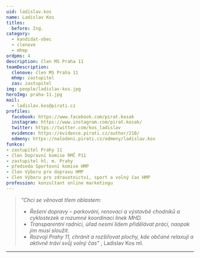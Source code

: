 ```yaml
---
uid: ladislav.kos
name: Ladislav Kos
titles:
  before: Ing.
category:
  - kandidat-obec
  - clenove
  - mhmp
ordpms: 4
description: člen MS Praha 11
teamDescription:
  clenove: člen MS Praha 11
  mhmp: zastupitel
  zas: zastupitel
img: people/ladislav-kos.jpg
heroImg: praha-11.jpg
mail:
  - ladislav.kos@pirati.cz
profiles:
  facebook: https://www.facebook.com/pirat.kosak
  instagram: https://www.instagram.com/pirat.kosak/
  twitter: https://twitter.com/kos_ladislav
  evidence: https://evidence.pirati.cz/author/218/
  odmeny: https://nalodeni.pirati.cz/odmeny/ladislav.kos
funkce: 
- zastupitel Prahy 11
- člen Dopravní komise RMČ P11
- zastupitel hl. m. Prahy
- předseda Sportovní komise HMP
- člen Výboru pro dopravu HMP
- člen Výboru pro zdravotnictví, sport a volný čas HMP
profession: konzultant online marketingu
---
```




>*"Chci se věnovat třem oblastem:*
>- *Řešení dopravy – parkování, renovaci a výstavbě chodníků a cyklostezek a rozumné koordinaci linek MHD.*
>- *Transparentní radnici, úřad nesmí lidem přidělávat práci, naopak jim musí sloužit.*
>- *Rozvoji Prahy 11, chránit a rozšiřovat plochy, kde občané relaxují a aktivně tráví svůj volný čas"* , Ladislav Kos ml.


---
